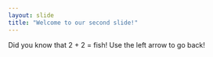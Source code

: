 ```yaml
---
layout: slide
title: "Welcome to our second slide!"
---
```

Did you know that 2 + 2 = fish!
Use the left arrow to go back!
